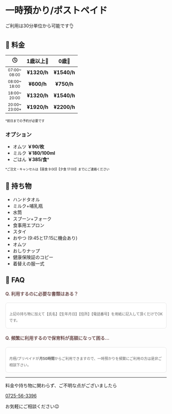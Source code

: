﻿# 一時預かり/ポストペイド

<style>
.timezone {
	font-size: 0.75em;
}
.caution {
	font-size: 0.7em;
}
.question {
	color: #6f5050;
}
.answer {
	 padding: 1.2em 1em 1.2em;
	 color: #636363;
	 font-size: 0.8em;
	 line-height: 1.8;
	 background: #ffffff;
	 border-radius: 8px;
	 border: solid 0.15em #e4e4e4;
}
.answer > p:last-child {
	margin-bottom:  0;
}
</style>

ご利用は30分単位から可能です👌

## 📝 料金

|🕓|1歳以上👧|0歳👶|
|:-:|:-:|:-:|
|<div class='timezone'>07:00~<br>08:00</div>|**¥1320/h**|**¥1540/h**|
|<div class='timezone'>08:00~<br>18:00</div>|**¥600/h**|**¥750/h**|
|<div class='timezone'>18:00~<br>20:00</div>|**¥1320/h**|**¥1540/h**|
|<div class='timezone'>20:00~<br>23:00\*</div>|**¥1920/h**|**¥2200/h**|
<span class='caution'>
*前日までの予約が必要です
</span>

<!-- ### クジゴジ・パック

ご利用が9:00~17:00に収まった場合に**6時間以上の保育料が6時間分の料金となる**制度です。

|🕓|1歳以上 👧|1歳未満 👶|
|:-:|:-:|:-:|
|<div class='timezone'>9:00~<br>17:00</div>|~~¥5280~~ **¥3960**|~~¥6160~~ **¥4620**|

<span class='caution'>
⚠️時間超過の場合は通常料金にてお支払いいただく形となります。あらかじめご了承ください。
</span> -->

### オプション

- オムツ **￥90/枚**
- ミルク **￥180/100ml**
- ごはん **￥385/食**\*

<span class='caution'>
*ご注文・キャンセルは【昼食 9:00】【夕食 17:00】までにご連絡ください
</span>

## 🎒 持ち物

 - ハンドタオル
 - ミルク+哺乳瓶
 - 水筒
 - スプーン+フォーク
 - 食事用エプロン
 - スタイ
 - おやつ (9:45と17:15に機会あり)
 - オムツ
 - おしりナップ
 - 健康保険証のコピー
 - 着替えの服一式

## 🤔 FAQ

#### <span class='question'>Q. 利用するのに必要な書類はある？</span>
<div class='answer'>

上記の持ち物に加えて【氏名】【生年月日】【住所】【電話番号】を用紙に記入して頂くだけでOKです。

</div>

#### <span class='question'>Q. 頻繁に利用するので保育料が高額になって困る…</span>
<div class='answer'>

月極/プリペイドが**月50時間**からご利用できますので、一時預かりを頻繁にご利用の方は是非ご相談下さい。

</div>

***
料金や持ち物に関わらず、ご不明な点がございましたら

[0725-56-3396](tel:0725563396)

お気軽にご相談ください😉
